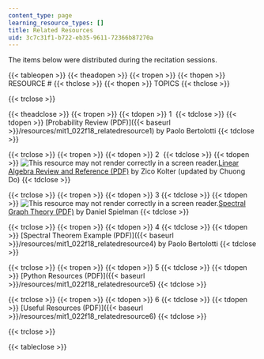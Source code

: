 ```yaml
---
content_type: page
learning_resource_types: []
title: Related Resources
uid: 3c7c31f1-b722-eb35-9611-72366b87270a
---
```


The items below were distributed during the recitation sessions. 

{{< tableopen >}}
{{< theadopen >}}
{{< tropen >}}
{{< thopen >}}
RESOURCE #
{{< thclose >}}
{{< thopen >}}
TOPICS
{{< thclose >}}

{{< trclose >}}

{{< theadclose >}}
{{< tropen >}}
{{< tdopen >}}
1 
{{< tdclose >}}
{{< tdopen >}}
[Probability Review (PDF)]({{< baseurl >}}/resources/mit1_022f18_relatedresource1) by Paolo Bertolotti
{{< tdclose >}}

{{< trclose >}}
{{< tropen >}}
{{< tdopen >}}
2 
{{< tdclose >}}
{{< tdopen >}}
![This resource may not render correctly in a screen reader.](/images/inacessible.gif)[Linear Algebra Review and Reference (PDF)](http://cs229.stanford.edu/section/cs229-linalg.pdf) by Zico Kolter (updated by Chuong Do)
{{< tdclose >}}

{{< trclose >}}
{{< tropen >}}
{{< tdopen >}}
3
{{< tdclose >}}
{{< tdopen >}}
![This resource may not render correctly in a screen reader.](/images/inacessible.gif)[Spectral Graph Theory (PDF)](http://www.cs.yale.edu/homes/spielman/PAPERS/SGTChapter.pdf) by Daniel Spielman
{{< tdclose >}}

{{< trclose >}}
{{< tropen >}}
{{< tdopen >}}
4
{{< tdclose >}}
{{< tdopen >}}
[Spectral Theorem Example (PDF)]({{< baseurl >}}/resources/mit1_022f18_relatedresource4) by Paolo Bertolotti
{{< tdclose >}}

{{< trclose >}}
{{< tropen >}}
{{< tdopen >}}
5
{{< tdclose >}}
{{< tdopen >}}
[Python Resources (PDF)]({{< baseurl >}}/resources/mit1_022f18_relatedresource5)
{{< tdclose >}}

{{< trclose >}}
{{< tropen >}}
{{< tdopen >}}
6
{{< tdclose >}}
{{< tdopen >}}
[Useful Resources (PDF)]({{< baseurl >}}/resources/mit1_022f18_relatedresource6)
{{< tdclose >}}

{{< trclose >}}

{{< tableclose >}}